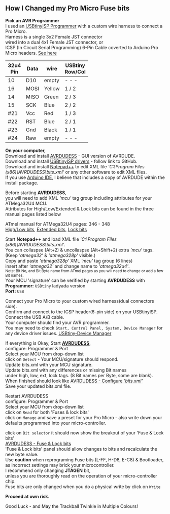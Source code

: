 ## **How I Changed my Pro Micro Fuse bits**

**Pick an AVR Programmer**  
I used an [USBtinyISP Programmer](Pics/USBtinyISP%20Programmer.jpg) with a custom wire harness to connect a Pro Micro.  
Harness is a single 3x2 Female JST connector  
wired into a dual 4x1 Female JST connector, or  
ICSP (In Circuit Serial Programming) 6-Pin Cable coverted to Arduino Pro Micro headers.
[See here](Pics/USBtinyISP-Programmer+DIY-Harness.jpg)  


32u4<br/>Pin |Data |wire   |USBtiny<br/>Row/Col
--- |---- |------ |--------
10  |D10  |empty  | - - -
16  |MOSI |Yellow | 1 / 2
14  |MISO |Green  | 2 / 3
15  |SCK  |Blue   | 2 / 2
#21  |Vcc  |Red    | 1 / 3
#22  |RST  |Blue   | 2 / 1
#23  |Gnd  |Black  | 1 / 1
#24  |Raw  |empty  | - - -



**On your computer,**  
Download and install [AVRDUDESS](https://blog.zakkemble.net/avrdudess-a-gui-for-avrdude/) - GUI version of AVRDUDE.  
Download and install [USBtinyISP drivers](https://learn.adafruit.com/usbtinyisp/download) - follow link to GitHub.   
Download and install [Notepad++](https://notepad-plus-plus.org/) to edit XML file *'C:\Program Files (x86)\AVRDUDESS\bits.xml'* or any other software to edit XML files.  
If you use [Arduino IDE](https://www.arduino.cc/en/Main/Software&), I believe that includes a copy of AVRDUDE within the install package. 

Before starting **AVRDUDESS**,  
you will need to add XML *'mcu'* tag group including attributes for your ATMega32U4 MCU.  
Attributes for High/Low/Extended & Lock bits can be found in the three manual pages listed below  

ATmel manual for ATMega32U4 pages: 346 - 348  
[High/Low bits](ICSP_Pics/ATMega32U4%20-%20Fuse%20bits%20-%20High%20%26%20Low.jpg), 
[Extended bits](ICSP_Pics/ATMega32U4%20-%20Fuse%20bits%20-%20Extended.jpg), 
[Lock bits](ICSP_Pics/ATMega32U4%20-%20Lock%20bits.jpg)  

Start **Notepad++** and load XML file *'C:\Program Files (x86)\AVRDUDESS\bits.xml'*.  
You can collaspse (Alt+2) & uncollaspse (Alt+Shift+2) extra *'mcu'* tags.  
(Keep *'atmega32'* & *'atmega328p'* visible.)  
Copy and paste *'atmega328p'* XML *'mcu'* tag group (6 lines)  
insert after *'atmega32'* and change name to *'atmega32u4'*.  
<sub>Note: Bit No, and Bit Byte name from ATmel pages as you will need to change or add a few Bit names.</sub>  
Your MCU 'signature' can be verified by starting **AVRDUDESS** with  
**Programmer:** `USBtiny` ladyada version  
**Port:** `USB`  

Connect your Pro Micro to your custom wired harness(dual connectors side).  
Confirm and connect to the ICSP header(6-pin side) on your USBtinyISP.  
Connect the USB A/B cable.  
Your computer should find your AVR programmer.  
You may need to check `Start, Control Panel, System, Device Manager` for any device driver issues.
[USBtiny-Device Manager](ICSP_Pics/USBtiny%20-%20Device%20Manager.jpg)  

If everything is Okay, Start **[AVRDUDESS](ICSP_Pics/AVRDUDESS.jpg)**,  
configure: Programmer & Port  
Select your MCU from drop-down list  
click on `Detect` - Your MCU/signature should respond.  
Update bits.xml with your MCU signature.   
Update bits.xml with any differences or missing Bit names  
under high, low, ext, lock tags. (8 Bit names per Byte, some are blank).  
When finished should look like [AVRDUDESS - Configure *'bits.xml'*](ICSP_Pics/AVRDUDESS%20bits.xml%20file%20update%20for%20Fuse%20%26%20Lock%20Bits.jpg)  
Save your updated bits.xml file.  

Restart AVRDUDESS  
configure: Programmer & Port  
Select your MCU from drop-down list  
click on `Read` for both 'Fuses & lock bits'  
click on `Manage` and save a preset for your Pro Micro - also write down your defaults programmed into your micro-controller.  

click on `Bit selector` it should now show the breakout of your 'Fuse & Lock bits'  
[AVRDUDESS - Fuse & Lock bits](ICSP_Pics/AVRDUDESS%20Fuse%20%26%20Lock%20Bits.jpg)  
'Fuse & Lock bits' panel should allow changes to bits and recalculate the new byte value.  
Use **caution** when reprograming Fuse bits (L-FF, H-D8, E-C8) & Bootloader,  
as incorrect settings may brick your microcontroller.  
I recommend only changing **JTAGEN** bit,  
unless you are thoroughly read on the operation of your micro-controller chip.  
Fuse bits are only changed when you do a physical write by click on `Write`  

**Proceed at own risk.**  

Good Luck - and May the Trackball Twinkle in Multiple Colours!

